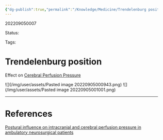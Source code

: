 ```yaml
---
{"dg-publish":true,"permalink":"/Knowledge/Medicine/Trendelenburg position/"}
---
```



202209050007

Status: 

Tags: 

# Trendelenburg position

Effect on [Cerebral Perfusion Pressure](Cerebral%20Perfusion%20Pressure.md)

![](/img/user/assets/Pasted image 20220905000943.png)
![](/img/user/assets/Pasted image 20220905001001.png)





___
# References
[Postural influence on intracranial and cerebral perfusion pressure in ambulatory neurosurgical patients](../../Reference%20notes/zotero/Petersen.etal2016.md)
